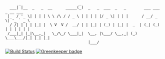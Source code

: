 ```
      _                          _
  ___| |__  _   _  __      _____(_)  _   _  ___  _   _        ___ ___  _ __ ___
 |_  / '_ \| | | | \ \ /\ / / _ \ | | | | |/ _ \| | | |      / __/ _ \| '_ ` _ \
  / /| | | | |_| |  \ V  V /  __/ | | |_| | (_) | |_| |  _  | (_| (_) | | | | | |
 /___|_| |_|\__,_|   \_/\_/ \___|_|  \__, |\___/ \__,_| (_)  \___\___/|_| |_| |_|
                                     |___/
```

[![Build Status](https://travis-ci.org/zhuweiyou/zhuweiyou.com.svg?branch=master)](https://travis-ci.org/zhuweiyou/zhuweiyou.com)
[![Greenkeeper badge](https://badges.greenkeeper.io/zhuweiyou/zhuweiyou.com.svg)](https://greenkeeper.io/)
